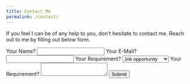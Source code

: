 ```yaml
---
title: Contact Me
permalink: /contact/
---
```


If you feel I can be of any help to you, don't hesitate to contact me. Reach out to me by filling out below form.

<form accept-charset="UTF-8" action="https://formspree.io/{{ site.author.email }}"
      method="POST">
    <label>
        <span>Your Name?</span>
        <input type="text" name="name">
    </label>
    <label>
        <span>Your E-Mail?</span>
        <input type="email" name="_replyto">
    </label>
    <label>
        <span>Your Requirement?</span>
        <select name="requirement">
            <option>Job opportunity</option>
            <option>Freelance Project</option>
            <option>Training</option>
            <option>Consulting</option>
        </select>
    </label>
    <label>
        <span>Your Requirement?</span>
        <textarea name="details"></textarea>
    </label>
    <input type="hidden" name="_subject" value="New submission!" />
    <input type="hidden" name="_next" value="/thanks/" />
    <input type="submit" value="Submit">
</form>
